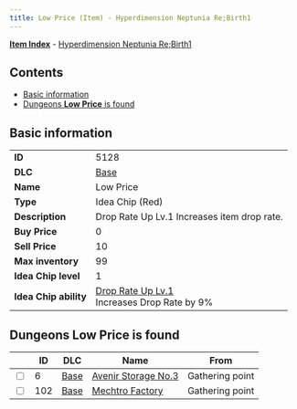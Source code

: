 ```yaml
---
title: Low Price (Item) - Hyperdimension Neptunia Re;Birth1
---
```


[**Item Index**](/neptunia/rb1/item/index.html) - [Hyperdimension Neptunia Re;Birth1](/neptunia/rb1)

## Contents

- [Basic information](#basic-information)
- [Dungeons **Low Price** is found](#dungeons-low-price-is-found)
## Basic information

|   |   |
| -- | -- |
| **ID** | 5128 |
| **DLC** | [Base](/neptunia/rb1/dlc/1-base.html) |
| **Name** | Low Price |
| **Type** | Idea Chip (Red) |
| **Description** | Drop Rate Up Lv.1 Increases item drop rate. |
| **Buy Price** | 0 |
| **Sell Price** | 10 |
| **Max inventory** | 99 |
| **Idea Chip level** | 1 |
| **Idea Chip ability** | [Drop Rate Up Lv.1](/neptunia/rb1/avatar/1-9627-drop-rate-up-lv-1.html)<br />Increases Drop Rate by 9% |


## Dungeons **Low Price** is found

|    | ID | DLC | Name | From |
| -- | -- | --- | ---- | ---- |
| <input type="checkbox" id="rb1-dungeon-1-6" class="trackbox" /> | 6 | [Base](/neptunia/rb1/dlc/1-base.html) | [Avenir Storage No.3](/neptunia/rb1/dungeon/1-6-avenir-storage-no-3.html) | Gathering point |
| <input type="checkbox" id="rb1-dungeon-1-102" class="trackbox" /> | 102 | [Base](/neptunia/rb1/dlc/1-base.html) | [Mechtro Factory](/neptunia/rb1/dungeon/1-102-mechtro-factory.html) | Gathering point |
